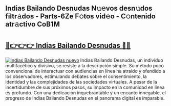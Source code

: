 ## Indias Bailando Desnudas N𝚞𝚎vos desn𝚞dos filtr𝚊dos - Parts-6Ze F𝚘tos vid𝚎o - C𝚘ntenido atr𝚊ctivo CoB1M

# <h2><a href="http://mb18r6.tromn.icu/?c=Indias+Bailando+Desnudas">🔗👉👉👉 Indias Bailando Desnudas 🔗🔗</a></h2>

[![Indias Bailando Desnudas nuevo](https://i.imgur.com/pEAQMta.gif)](http://mb18r6.tromn.icu/?c=Indias+Bailando+Desnudas)
Indias Bailando Desnudas, un individuo multifacético y divisivo, se resiste a la descripción simple. Su método poco convencional de interactuar con audiencias en línea ha atraído y ofendido a los observadores, estimulando debates sobre el consentimiento, la identidad y las complejidades de las sociedades virtuales. A pesar de la incertidumbre de sus próximos pasos, su impacto en la comunidad en línea es profundo. Con una dedicación inquebrantable y un encanto innegable, el progreso de Indias Bailando Desnudas en el panorama digital es imparable.

